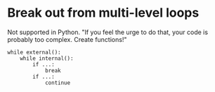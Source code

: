 # Break out from multi-level loops


Not supported in Python. "If you feel the urge to do that, your code is probably too complex. Create functions!"

```
while external():
    while internal():
        if ...:
            break
        if ...:
            continue
```



